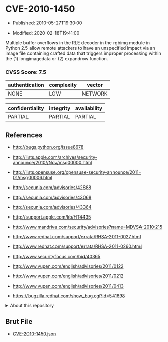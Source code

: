 # CVE-2010-1450

- Published: 2010-05-27T19:30:00

- Modified: 2020-02-18T19:41:00

Multiple buffer overflows in the RLE decoder in the rgbimg module in Python 2.5 allow remote attackers to have an unspecified impact via an image file containing crafted data that triggers improper processing within the (1) longimagedata or (2) expandrow function.

### CVSS Score: **7.5**

| authentication | complexity | vector |
| --- | --- | --- |
| NONE | LOW | NETWORK |

| confidentiality | integrity | availability |
| --- | --- | --- |
| PARTIAL | PARTIAL | PARTIAL |

## References

* http://bugs.python.org/issue8678

* http://lists.apple.com/archives/security-announce/2010//Nov/msg00000.html

* http://lists.opensuse.org/opensuse-security-announce/2011-01/msg00006.html

* http://secunia.com/advisories/42888

* http://secunia.com/advisories/43068

* http://secunia.com/advisories/43364

* http://support.apple.com/kb/HT4435

* http://www.mandriva.com/security/advisories?name=MDVSA-2010:215

* http://www.redhat.com/support/errata/RHSA-2011-0027.html

* http://www.redhat.com/support/errata/RHSA-2011-0260.html

* http://www.securityfocus.com/bid/40365

* http://www.vupen.com/english/advisories/2011/0122

* http://www.vupen.com/english/advisories/2011/0212

* http://www.vupen.com/english/advisories/2011/0413

* https://bugzilla.redhat.com/show_bug.cgi?id=541698

<details>
<summary>About this repository</summary> 

  This repository is part of the project [Live Hack CVE](https://github.com/Live-Hack-CVE). Main website can be found [www.live-hack.org](https://www.live-hack.org) 
  
  Made by [Sn0wAlice](https://github.com/Sn0wAlice) for the people that care about security and need to have a feed of the latest CVEs. Hope you enjoy it, don't forget to star the repo and follow me on [Twitter](https://twitter.com/Sn0wAlice) and [Github](https://github.com/Sn0wAlice). And that is my [personnal website](https://www.alice-snow.me/)

  - [Home Page](https://github.com/Live-Hack-CVE)
  - [Framework](https://github.com/Live-Hack-CVE/cve-framework)
  - [CVE database](https://github.com/Live-Hack-CVE/full_database)
  - [Changelog](https://github.com/Live-Hack-CVE/Changelog)
</details>

## Brut File

* [CVE-2010-1450.json](https://raw.githubusercontent.com/Live-Hack-CVE/full_database/main/cves/2010/CVE-2010-1450.json)

